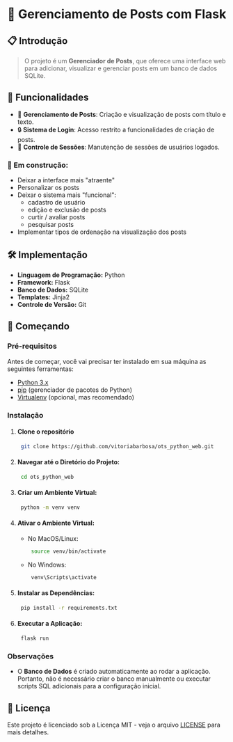 # 📝 Gerenciamento de Posts com Flask

## 📋 Introdução
> O projeto é um **Gerenciador de Posts**, que oferece uma interface web para adicionar, visualizar e gerenciar posts em um banco de dados SQLite.


## 🌟 Funcionalidades
- 📝 **Gerenciamento de Posts**: Criação e visualização de posts com título e texto.
- 🔒 **Sistema de Login**: Acesso restrito a funcionalidades de criação de posts.
- 🔄 **Controle de Sessões**: Manutenção de sessões de usuários logados.


### 🧱 Em construção:
- Deixar a interface mais "atraente"
- Personalizar os posts
- Deixar o sistema mais "funcional":
    - cadastro de usuário
    - edição e exclusão de posts
    - curtir / avaliar posts
    - pesquisar posts
- Implementar tipos de ordenação na visualização dos posts


## 🛠️ Implementação
- **Linguagem de Programação:** Python
- **Framework:** Flask
- **Banco de Dados:** SQLite
- **Templates:** Jinja2
- **Controle de Versão:** Git


## 🚀 Começando
### Pré-requisitos
Antes de começar, você vai precisar ter instalado em sua máquina as seguintes ferramentas:
- [Python 3.x](https://www.python.org/downloads/)
- [pip](https://pip.pypa.io/en/stable/installation/) (gerenciador de pacotes do Python)
- [Virtualenv](https://virtualenv.pypa.io/en/latest/installation.html) (opcional, mas recomendado)

### Instalação
1. #### Clone o repositório
    ```bash
     git clone https://github.com/vitoriabarbosa/ots_python_web.git
    ```

2. #### Navegar até o Diretório do Projeto:
    ```bash
     cd ots_python_web
    ```

3. #### Criar um Ambiente Virtual:
    ```bash
     python -m venv venv
    ```

4. #### Ativar o Ambiente Virtual:
    - No MacOS/Linux:
        ```bash
         source venv/bin/activate
        ```
    - No Windows:
        ```bash
         venv\Scripts\activate
        ```

5. #### Instalar as Dependências:
    ```bash
     pip install -r requirements.txt
    ```

6. #### Executar a Aplicação:
    ```bash
     flask run
    ```


### Observações
- O **Banco de Dados** é criado automaticamente ao rodar a aplicação. Portanto, não é necessário criar o banco manualmente ou executar scripts SQL adicionais para a configuração inicial.


## 📝 Licença
Este projeto é licenciado sob a Licença MIT - veja o arquivo [LICENSE](LICENSE) para mais detalhes.